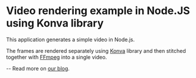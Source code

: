 # Video rendering example in Node.JS using Konva library

This application generates a simple video in Node.js.

The frames are rendered separately using [Konva](https://konvajs.org/) library and then stitched together with [FFmpeg](https://www.ffmpeg.org/) into a single video.

--
Read more on [our blog](https://leanylabs.com/blog/node-videos-konva/).

